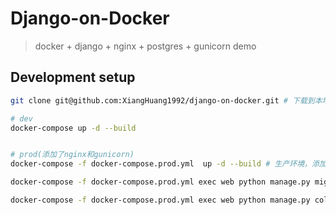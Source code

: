 # Django-on-Docker
> docker + django + nginx + postgres + gunicorn demo

## Development setup

```sh
git clone git@github.com:XiangHuang1992/django-on-docker.git # 下载到本地

# dev
docker-compose up -d --build 


# prod(添加了nginx和gunicorn)
docker-compose -f docker-compose.prod.yml  up -d --build # 生产环境，添加了nginx和gunicorn

docker-compose -f docker-compose.prod.yml exec web python manage.py migrate --noinput # django migrate

docker-compose -f docker-compose.prod.yml exec web python manage.py collectstatic --no-input --clear # staticfile and mediafiles collect
```